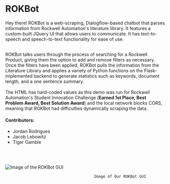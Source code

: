 # ROKBot
Hey there! ROKBot is a web-scraping, Dialogflow-based chatbot that parses information from Rockwell Automation's literature library. It features a custom-built JQuery UI that allows users to communicate. It has text-to-speech and speech-to-text functionality for ease of use.<br><br>

ROKBot talks users through the process of searching for a Rockwell Product, giving them the option to add and remove filters as necessary. Once the filters have been applied, ROKBot pulls the information from the Literature Library and applies a variety of Python functions on the Flask-implemented backend to generate statistics such as keywords, document length, and a one sentence summary. 
<br><br>
The HTML has hard-coded values as this demo was run for Rockwell Automation's Student Innovation Challenge (**Earned 1st Place, Best Problem Award, Best Solution Award**) and the local network blocks CORS, meaning that ROKBot had difficulties dynamically scraping the data.

#### Contributors:
* Jordan Rodrigues
* Jacob Lebowitz
* Tiger Gamble
<br>
<br>

![Image of the ROKBot GUI](https://github.com/Jordan-Rodrigues/ROKBot/blob/master/readme_images/rokbotPic.png)

                                           
                                           Image of Our ROKBot GUI
